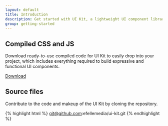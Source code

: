 ```yaml
---
layout: default
title: Introduction
description: Get started with UI Kit, a lightweight UI component library based on Bootstrap.
group: getting-started
---
```


## Compiled CSS and JS
Download ready-to-use compiled code for UI Kit to easily drop into your project, which includes everything required to build expressive and functional UI components.

<a href="#" class="btn btn-primary">Download</a>

## Source files
Contribute to the code and makeup of the UI Kit by cloning the repository.

{% highlight html %}
git@github.com:efellemedia/ui-kit.git
{% endhighlight %}
